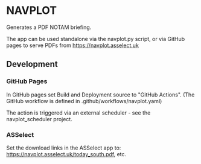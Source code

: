 # NAVPLOT

Generates a PDF NOTAM briefing.

The app can be used standalone via the navplot.py script, or via GitHub pages
to serve PDFs from https://navplot.asselect.uk

## Development

### GitHub Pages

In GitHub pages set Build and Deployment source to "GitHub Actions". (The
GitHub workflow is defined in .github/workflows/navplot.yaml)

The action is triggered via an external scheduler - see the navplot_scheduler
project.

### ASSelect

Set the download links in the ASSelect app to:
    https://navplot.asselect.uk/today_south.pdf, etc.
